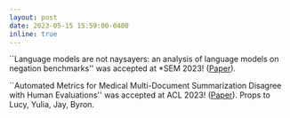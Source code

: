 ```yaml
---
layout: post
date: 2023-05-15 15:59:00-0400
inline: true
---
```



``Language models are not naysayers: an analysis of language models on negation benchmarks'' was accepted at *SEM 2023! ([Paper]()).

``Automated Metrics for Medical Multi-Document Summarization Disagree with Human Evaluations'' was accepted at ACL 2023! ([Paper](https://arxiv.org/abs/2305.13693)). Props to Lucy, Yulia, Jay, Byron.